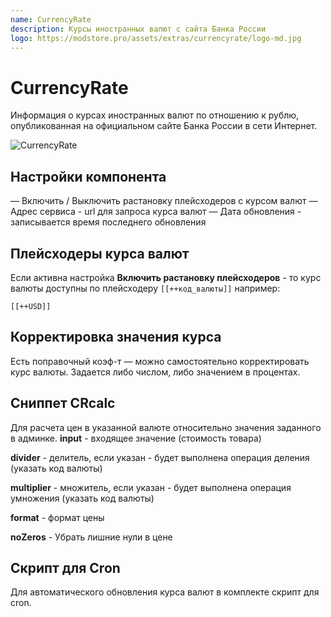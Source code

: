 ```yaml
---
name: CurrencyRate
description: Курсы иностранных валют с сайта Банка России
logo: https://modstore.pro/assets/extras/currencyrate/logo-md.jpg
---
```

# CurrencyRate

Информация о курсах иностранных валют по отношению к рублю, опубликованная на официальном сайте Банка России в сети Интернет.

![CurrencyRate](https://file.modx.pro/files/5/7/0/570b9fc1fad81b67bd03bf28374acf42.png)

## Настройки компонента

— Включить / Выключить растановку плейсходеров с курсом валют
— Адрес сервиса - url для запроса курса валют
— Дата обновления - записывается время последнего обновления

## Плейсходеры **курса валют**

Если активна настройка **Включить растановку плейсходеров** - то курс валюты доступны по плейсходеру `[[++код_валюты]]`
например:

```modx
[[++USD]]
```

## Корректировка значения курса

Есть поправочный коэф-т — можно самостоятельно корректировать курс валюты. Задается либо числом, либо значением в процентах.

## Сниппет **CRcalc**

Для расчета цен в указанной валюте относительно значения заданного в админке.
**input** - входящее значение (стоимость товара)

**divider** - делитель, если указан - будет выполнена операция деления (указать код валюты)

**multiplier** - множитель, если указан - будет выполнена операция умножения (указать код валюты)

**format** - формат цены

**noZeros** - Убрать лишние нули в цене

## Скрипт для **Cron**

Для автоматического обновления курса валют в комплекте скрипт для cron.
